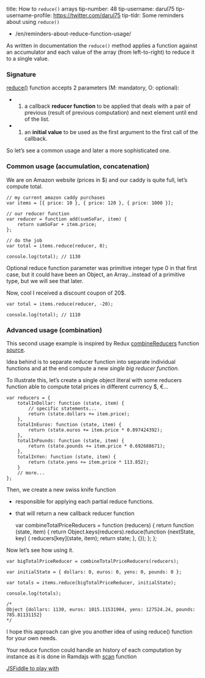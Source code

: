 title: How to `reduce()` arrays tip-number: 48 tip-username: darul75 tip-username-profile: https://twitter.com/darul75 tip-tldr: Some reminders about using `reduce()`

-   /en/reminders-about-reduce-function-usage/

As written in documentation the `reduce()` method applies a function against an accumulator and each value of the array (from left-to-right) to reduce it to a single value.

### Signature

[reduce()](https://developer.mozilla.org/en-US/docs/Web/JavaScript/Reference/Global_Objects/Array/Reduce) function accepts 2 parameters (M: mandatory, O: optional):

-   1.  a callback **reducer function** to be applied that deals with a pair of previous (result of previous computation) and next element until end of the list.

-   1.  an **initial value** to be used as the first argument to the first call of the callback.

So let’s see a common usage and later a more sophisticated one.

### Common usage (accumulation, concatenation)

We are on Amazon website (prices in $) and our caddy is quite full, let’s compute total.

    // my current amazon caddy purchases
    var items = [{ price: 10 }, { price: 120 }, { price: 1000 }];

    // our reducer function
    var reducer = function add(sumSoFar, item) {
        return sumSoFar + item.price;
    };

    // do the job
    var total = items.reduce(reducer, 0);

    console.log(total); // 1130

Optional reduce function parameter was primitive integer type 0 in that first case, but it could have been an Object, an Array…instead of a primitive type, but we will see that later.

Now, cool I received a discount coupon of 20$.

    var total = items.reduce(reducer, -20);

    console.log(total); // 1110

### Advanced usage (combination)

This second usage example is inspired by Redux [combineReducers](http://redux.js.org/docs/api/combineReducers.html) function [source](https://github.com/reactjs/redux/blob/master/src/combineReducers.js#L93).

Idea behind is to separate reducer function into separate individual functions and at the end compute a new *single big reducer function*.

To illustrate this, let’s create a single object literal with some reducers function able to compute total prices in different currency $, €…

    var reducers = {
        totalInDollar: function (state, item) {
            // specific statements...
            return (state.dollars += item.price);
        },
        totalInEuros: function (state, item) {
            return (state.euros += item.price * 0.897424392);
        },
        totalInPounds: function (state, item) {
            return (state.pounds += item.price * 0.692688671);
        },
        totalInYen: function (state, item) {
            return (state.yens += item.price * 113.852);
        }
        // more...
    };

Then, we create a new swiss knife function

-   responsible for applying each partial reduce functions.
-   that will return a new callback reducer function

    var combineTotalPriceReducers = function (reducers) {
        return function (state, item) {
            return Object.keys(reducers).reduce(function (nextState, key) {
                reducers[key](state, item);
                return state;
            }, {});
        };
    };

Now let’s see how using it.

    var bigTotalPriceReducer = combineTotalPriceReducers(reducers);

    var initialState = { dollars: 0, euros: 0, yens: 0, pounds: 0 };

    var totals = items.reduce(bigTotalPriceReducer, initialState);

    console.log(totals);

    /*
    Object {dollars: 1130, euros: 1015.11531904, yens: 127524.24, pounds: 785.81131152}
    */

I hope this approach can give you another idea of using reduce() function for your own needs.

Your reduce function could handle an history of each computation by instance as it is done in Ramdajs with [scan](http://ramdajs.com/docs/#scan) function

[JSFiddle to play with](https://jsfiddle.net/darul75/81tgt0cd/)
